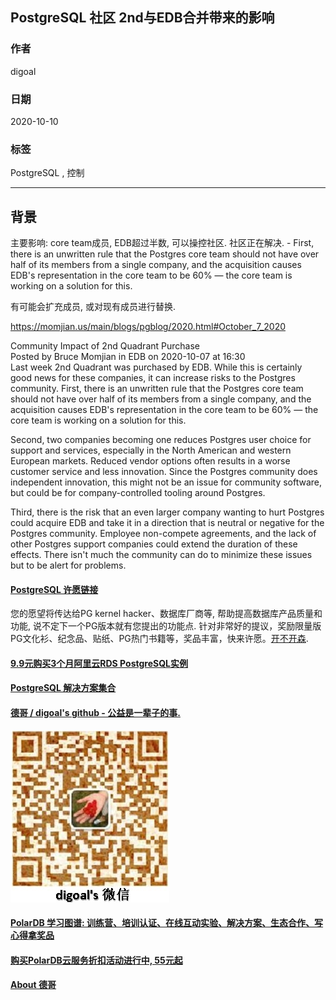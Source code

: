 ## PostgreSQL 社区 2nd与EDB合并带来的影响    
    
### 作者    
digoal    
    
### 日期    
2020-10-10    
    
### 标签    
PostgreSQL , 控制    
    
----    
    
## 背景    
主要影响: core team成员, EDB超过半数, 可以操控社区. 社区正在解决. - First, there is an unwritten rule that the Postgres core team should not have over half of its members from a single company, and the acquisition causes EDB's representation in the core team to be 60% — the core team is working on a solution for this.    
  
有可能会扩充成员, 或对现有成员进行替换.   
    
    
https://momjian.us/main/blogs/pgblog/2020.html#October_7_2020    
    
Community Impact of 2nd Quadrant Purchase    
Posted by Bruce Momjian in EDB on 2020-10-07 at 16:30    
Last week 2nd Quadrant was purchased by EDB. While this is certainly good news for these companies, it can increase risks to the Postgres community. First, there is an unwritten rule that the Postgres core team should not have over half of its members from a single company, and the acquisition causes EDB's representation in the core team to be 60% — the core team is working on a solution for this.    
    
Second, two companies becoming one reduces Postgres user choice for support and services, especially in the North American and western European markets. Reduced vendor options often results in a worse customer service and less innovation. Since the Postgres community does independent innovation, this might not be an issue for community software, but could be for company-controlled tooling around Postgres.    
    
Third, there is the risk that an even larger company wanting to hurt Postgres could acquire EDB and take it in a direction that is neutral or negative for the Postgres community. Employee non-compete agreements, and the lack of other Postgres support companies could extend the duration of these effects. There isn't much the community can do to minimize these issues but to be alert for problems.    
    
    
  
#### [PostgreSQL 许愿链接](https://github.com/digoal/blog/issues/76 "269ac3d1c492e938c0191101c7238216")
您的愿望将传达给PG kernel hacker、数据库厂商等, 帮助提高数据库产品质量和功能, 说不定下一个PG版本就有您提出的功能点. 针对非常好的提议，奖励限量版PG文化衫、纪念品、贴纸、PG热门书籍等，奖品丰富，快来许愿。[开不开森](https://github.com/digoal/blog/issues/76 "269ac3d1c492e938c0191101c7238216").  
  
  
#### [9.9元购买3个月阿里云RDS PostgreSQL实例](https://www.aliyun.com/database/postgresqlactivity "57258f76c37864c6e6d23383d05714ea")
  
  
#### [PostgreSQL 解决方案集合](https://yq.aliyun.com/topic/118 "40cff096e9ed7122c512b35d8561d9c8")
  
  
#### [德哥 / digoal's github - 公益是一辈子的事.](https://github.com/digoal/blog/blob/master/README.md "22709685feb7cab07d30f30387f0a9ae")
  
  
![digoal's wechat](../pic/digoal_weixin.jpg "f7ad92eeba24523fd47a6e1a0e691b59")
  
  
#### [PolarDB 学习图谱: 训练营、培训认证、在线互动实验、解决方案、生态合作、写心得拿奖品](https://www.aliyun.com/database/openpolardb/activity "8642f60e04ed0c814bf9cb9677976bd4")
  
  
#### [购买PolarDB云服务折扣活动进行中, 55元起](https://www.aliyun.com/activity/new/polardb-yunparter?userCode=bsb3t4al "e0495c413bedacabb75ff1e880be465a")
  
  
#### [About 德哥](https://github.com/digoal/blog/blob/master/me/readme.md "a37735981e7704886ffd590565582dd0")
  
